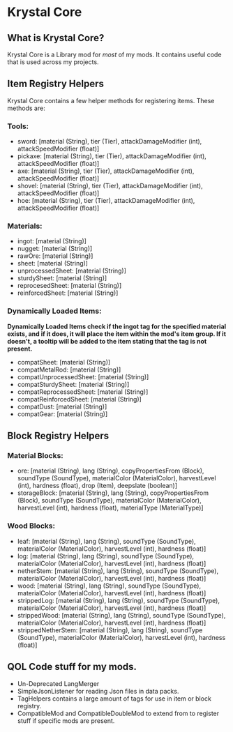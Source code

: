 # Krystal Core

## What is Krystal Core?

Krystal Core is a Library mod for *most* of my mods. It contains useful code that is used across my projects.

## Item Registry Helpers

Krystal Core contains a few helper methods for registering items. These methods are:

### Tools:
- sword: [material (String), tier (Tier), attackDamageModifier (int), attackSpeedModifier (float)]
- pickaxe: [material (String), tier (Tier), attackDamageModifier (int), attackSpeedModifier (float)]
- axe: [material (String), tier (Tier), attackDamageModifier (int), attackSpeedModifier (float)]
- shovel: [material (String), tier (Tier), attackDamageModifier (int), attackSpeedModifier (float)]
- hoe: [material (String), tier (Tier), attackDamageModifier (int), attackSpeedModifier (float)]

### Materials:
- ingot: [material (String)]
- nugget: [material (String)]
- rawOre: [material (String)]
- sheet: [material (String)]
- unprocessedSheet: [material (String)]
- sturdySheet: [material (String)]
- reprocesedSheet: [material (String)]
- reinforcedSheet: [material (String)]


### Dynamically Loaded Items:
**Dynamically Loaded Items check if the ingot tag for the specified material exists, and if it does, it will place the item within the mod's item group. If it doesn't, a tooltip will be added to the item stating that the tag is not present.**

- compatSheet: [material (String)]
- compatMetalRod: [material (String)]
- compatUnprocessedSheet: [material (String)]
- compatSturdySheet: [material (String)]
- compatReprocessedSheet: [material (String)]
- compatReinforcedSheet: [material (String)]
- compatDust: [material (String)]
- compatGear: [material (String)]

## Block Registry Helpers

### Material Blocks:

- ore: [material (String), lang (String), copyPropertiesFrom (Block), soundType (SoundType), materialColor (MaterialColor), harvestLevel (int), hardness (float), drop (Item), deepslate (boolean)]
- storageBlock: [material (String), lang (String), copyPropertiesFrom (Block), soundType (SoundType), materialColor (MaterialColor), harvestLevel (int), hardness (float), materialType (MaterialType)]

### Wood Blocks:

- leaf: [material (String), lang (String), soundType (SoundType), materialColor (MaterialColor), harvestLevel (int), hardness (float)]
- log: [material (String), lang (String), soundType (SoundType), materialColor (MaterialColor), harvestLevel (int), hardness (float)]
- netherStem: [material (String), lang (String), soundType (SoundType), materialColor (MaterialColor), harvestLevel (int), hardness (float)]
- wood: [material (String), lang (String), soundType (SoundType), materialColor (MaterialColor), harvestLevel (int), hardness (float)]
- strippedLog: [material (String), lang (String), soundType (SoundType), materialColor (MaterialColor), harvestLevel (int), hardness (float)]
- strippedWood: [material (String), lang (String), soundType (SoundType), materialColor (MaterialColor), harvestLevel (int), hardness (float)]
- strippedNetherStem: [material (String), lang (String), soundType (SoundType), materialColor (MaterialColor), harvestLevel (int), hardness (float)]

## QOL Code stuff for my mods.

- Un-Deprecated LangMerger
- SimpleJsonListener for reading Json files in data packs.
- TagHelpers contains a large amount of tags for use in item or block registry.
- CompatibleMod and CompatibleDoubleMod to extend from to register stuff if specific mods are present.


